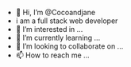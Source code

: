 - 👋 Hi, I’m @Cocoandjane
- i am a full stack web developer
- 👀 I’m interested in ...
- 🌱 I’m currently learning ...
- 💞️ I’m looking to collaborate on ...
- 📫 How to reach me ...

<!---
Cocoandjane/Cocoandjane is a ✨ special ✨ repository because its `README.md` (this file) appears on your GitHub profile.
You can click the Preview link to take a look at your changes.
--->
